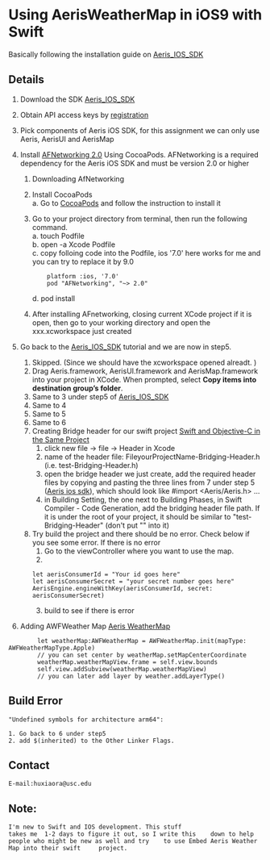 # Using AerisWeatherMap in iOS9 with Swift
Basically following the installation guide on <a href="http://www.aerisweather.com/support/docs/toolkits/aeris-ios-sdk/">Aeris_IOS_SDK</a>
	

## Details

1. Download the SDK <a href="http://www.aerisweather.com/support/docs/toolkits/aeris-ios-sdk/">Aeris_IOS_SDK</a>

2. Obtain API access keys by <a href="http://www.aerisweather.com/support/docs/api/">registration</a>

3. Pick components of Aeris iOS SDK, for this assignment we can only use Aeris, AerisUI and AerisMap

4. Install <a href="https://github.com/AFNetworking/AFNetworking">AFNetworking 2.0</a> Using CocoaPods. AFNetworking is a required dependency for the Aeris iOS SDK and must be version 2.0 or higher
	1. Downloading AfNetworking <br>
	2. Install CocoaPods <br>
		a. Go to <a href="https://cocoapods.org/">CocoaPods</a> and follow the instruction to install it<br>
	3. Go to your project directory from terminal, then run the following command.<br>
		a. touch Podfile<br>
		b. open -a Xcode Podfile<br>
		c. copy folloing code into the Podfile, ios '7.0' here works for me and you can try to replace it by 9.0 <br>
		
		```
			platform :ios, '7.0'
			pod "AFNetworking", "~> 2.0"
		```
			
		d. pod install<br>
	4. After installing AFnetworking, closing current XCode project if it is open, then go to your working directory and open the xxx.xcworkspace just created<br>

5. Go back to the <a href="http://www.aerisweather.com/support/docs/toolkits/aeris-ios-sdk/">Aeris_IOS_SDK</a> tutorial and we are now in step5. 
	1. Skipped. (Since we should have the xcworkspace opened alreadt. )
	2. Drag Aeris.framework, AerisUI.framework and AerisMap.framework into your project in XCode. When prompted, select <b>Copy items into destination group’s folder</b>.
	3. Same to 3 under step5 of <a href="http://www.aerisweather.com/support/docs/toolkits/aeris-ios-sdk/">Aeris_IOS_SDK</a> 
	4. Same to 4 
	5. Same to 5
	6. Same to 6
	7. Creating Bridge header for our swift project <a href="https://developer.apple.com/library/ios/documentation/Swift/Conceptual/BuildingCocoaApps/MixandMatch.html">Swift and Objective-C in the Same Project</a>
		1. click new file -> file -> Header in Xcode
		2. name of the header file: FileyourProjectName-Bridging-Header.h (i.e. test-Bridging-Header.h)
		3. open the bridge header we just create, add the required header files by copying and pasting the three lines from 7 under step 5 (<a href="http://www.aerisweather.com/support/docs/toolkits/aeris-ios-sdk/">Aeris ios sdk</a>), which should look like #import <Aeris/Aeris.h> ...
		4. in Building Setting, the one next to Building Phases, in Swift Compiler - Code Generation, add the bridging header file path. If it is under the root of your project, it should be similar to "test-Bridging-Header" (don't put "" into it)
	8. Try build the project and there should be no error. Check below if you see some error. If there is no error
		1. Go to the viewController where you want to use the map. 
		2. 
		```
		let aerisConsumerId = "Your id goes here"
        let aerisConsumerSecret = "your secret number goes here"
        AerisEngine.engineWithKey(aerisConsumerId, secret: aerisConsumerSecret)
        ```
		3. build to see if there is error
		
6. Adding AWFWeather Map <a href="http://www.aerisweather.com/support/docs/toolkits/aeris-ios-sdk/getting-started/weather-maps/">Aeris WeatherMap</a>
			
```
    	let weatherMap:AWFWeatherMap = AWFWeatherMap.init(mapType: AWFWeatherMapType.Apple)
        // you can set center by weatherMap.setMapCenterCoordinate
        weatherMap.weatherMapView.frame = self.view.bounds
        self.view.addSubview(weatherMap.weatherMapView)                        
    	// you can later add layer by weather.addLayerType()
```

## Build Error
	"Undefined symbols for architecture arm64":
	
	1. Go back to 6 under step5
	2. add $(inherited) to the Other Linker Flags.
		
			
## Contact

 	E-mail:huxiaora@usc.edu

		
## Note:

	I'm new to Swift and IOS development. This stuff
	takes me  1-2 days to figure it out, so I write this 	down to help people who might be new as well and try 	to use Embed Aeris Weather Map into their swift 	project.
		
		
		
			
		
		